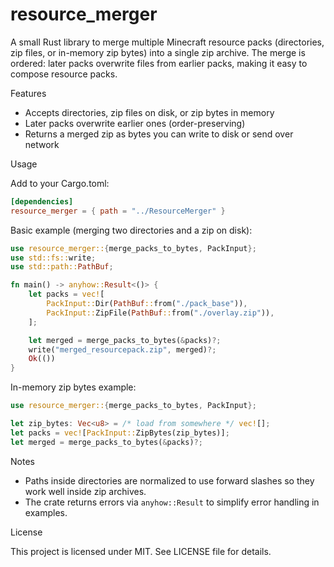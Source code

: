 # resource_merger

A small Rust library to merge multiple Minecraft resource packs (directories, zip files, or in-memory zip bytes) into a single zip archive. The merge is ordered: later packs overwrite files from earlier packs, making it easy to compose resource packs.

Features
- Accepts directories, zip files on disk, or zip bytes in memory
- Later packs overwrite earlier ones (order-preserving)
- Returns a merged zip as bytes you can write to disk or send over network

Usage

Add to your Cargo.toml:

```toml
[dependencies]
resource_merger = { path = "../ResourceMerger" }
```

Basic example (merging two directories and a zip on disk):

```rust
use resource_merger::{merge_packs_to_bytes, PackInput};
use std::fs::write;
use std::path::PathBuf;

fn main() -> anyhow::Result<()> {
    let packs = vec![
        PackInput::Dir(PathBuf::from("./pack_base")),
        PackInput::ZipFile(PathBuf::from("./overlay.zip")),
    ];

    let merged = merge_packs_to_bytes(&packs)?;
    write("merged_resourcepack.zip", merged)?;
    Ok(())
}
```

In-memory zip bytes example:

```rust
use resource_merger::{merge_packs_to_bytes, PackInput};

let zip_bytes: Vec<u8> = /* load from somewhere */ vec![];
let packs = vec![PackInput::ZipBytes(zip_bytes)];
let merged = merge_packs_to_bytes(&packs)?;
```

Notes
- Paths inside directories are normalized to use forward slashes so they work well inside zip archives.
- The crate returns errors via `anyhow::Result` to simplify error handling in examples.

License

This project is licensed under MIT. See LICENSE file for details.
